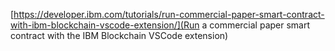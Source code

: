 
[https://developer.ibm.com/tutorials/run-commercial-paper-smart-contract-with-ibm-blockchain-vscode-extension/](Run a commercial paper smart contract with the IBM Blockchain VSCode extension)
